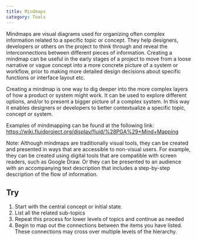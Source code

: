 ```yaml
---
title: Mindmaps
category: Tools
---
```


Mindmaps are visual diagrams used for organizing often complex information related to a specific topic or concept. They help designers, developers or others on the project to think through and reveal the interconnections between different pieces of information. Creating a mindmap can be useful in the early stages of a project to move from a loose narrative or vague concept into a more concrete picture of a system or workflow, prior to making more detailed design decisions about specific functions or interface layout etc.

Creating a mindmap is one way to dig deeper into the more complex layers of how a product or system might work. It can be used to explore different options, and/or to present a bigger picture of a complex system. In this way it enables designers or developers to better contextualize a specific topic, concept or system.

Examples of mindmapping can be found at the following link: <https://wiki.fluidproject.org/display/fluid/%28PGA%29+Mind+Mapping>

Note: Although mindmaps are traditionally visual tools, they can be created and presented in ways that are accessible to non-visual users. For example, they can be created using digital tools that are compatible with screen readers, such as Google Draw. Or they can be presented to an audience with an accompanying text description that includes a step-by-step description of the flow of information.
  
## Try

1. Start with the central concept or initial state.
2. List all the related sub-topics
3. Repeat this process for lower levels of topics and continue as needed
4. Begin to map out the connections between the items you have listed. These connections may cross over multiple levels of the hierarchy.
